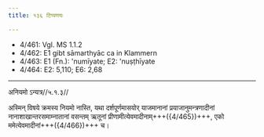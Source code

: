 ```yaml
---
title: १३६ टिप्पणयः

---
```

- 4/461: Vgl. MS 1.1.2
- 4/462: E1 gibt sāmarthyāc ca in Klammern
- 4/463: E1 (Fn.): 'numīyate; E2: 'nuṣṭhīyate
- 4/464: E2: 5,110; E6: 2,68

____________________________________________


अनियमो ऽन्यत्र//५.१.३//

अस्मिन् विषये क्रमस्य नियमो नास्ति, यथा दर्शपूर्णमासयोर् याजमानानां प्रयाजानुमन्त्रणादीनां नानाशाखान्तरसमाम्नातानां वसन्तम् ऋतूनां प्रीणामीत्येवमादीनाम्+++({4/465})+++, एको ममेत्येवमादीनां+++({4/466})+++ च।